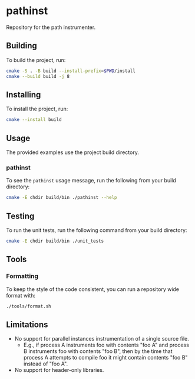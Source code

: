 # pathinst

Repository for the path instrumenter.

## Building

To build the project, run:

```bash
cmake -S . -B build --install-prefix=$PWD/install
cmake --build build -j 8
```

## Installing

To install the project, run:

```bash
cmake --install build
```

## Usage

The provided examples use the project build directory.

### pathinst

To see the `pathinst` usage message, run the following from your build directory:


```bash
cmake -E chdir build/bin ./pathinst --help
```

## Testing

To run the unit tests, run the following command from your build directory:

```bash
cmake -E chdir build/bin ./unit_tests
```

## Tools

### Formatting

To keep the style of the code consistent, you can run a repository wide format
with:

```bash
./tools/format.sh
```

## Limitations

- No support for parallel instances instrumentation of a single source file.
  - E.g., if process A instruments foo with contents "foo A" and process B
  instruments foo with contents "foo B", then by the time that process A
  attempts to compile foo it might contain contents "foo B" instead of "foo A".
- No support for header-only libraries.

